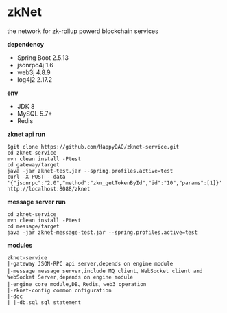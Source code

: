 # zkNet

the network for zk-rollup powerd blockchain services

**dependency**
- Spring Boot 2.5.13
- jsonrpc4j 1.6
- web3j 4.8.9
- log4j2 2.17.2

**env**
- JDK 8
- MySQL 5.7+
- Redis

 **zknet api run**
 ```
$git clone https://github.com/HappyDAO/zknet-service.git
cd zknet-service
mvn clean install -Ptest
cd gateway/target
java -jar zknet-test.jar --spring.profiles.active=test
curl -X POST --data '{"jsonrpc":"2.0","method":"zkn_getTokenById","id":"10","params":[1]}' http://localhost:8088/zknet
```

**message server run**
```
cd zknet-service
mvn clean install -Ptest
cd message/target
java -jar zknet-message-test.jar --spring.profiles.active=test
```
**modules**
```
zknet-service
|-gateway JSON-RPC api server,depends on engine module
|-message message server,include MQ client、WebSocket client and WebSocket Server,depends on engine module
|-engine core module,DB、Redis、web3 operation 
|-zknet-config common cnfiguration
|-doc
| |-db.sql sql statement
```
